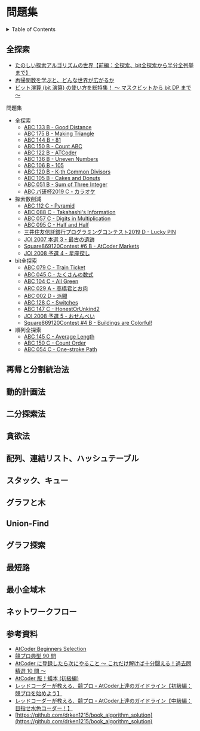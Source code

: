 # 問題集

<!-- START doctoc generated TOC please keep comment here to allow auto update -->
<!-- DON'T EDIT THIS SECTION, INSTEAD RE-RUN doctoc TO UPDATE -->
<details>
<summary>Table of Contents</summary>

- [全探索](#%E5%85%A8%E6%8E%A2%E7%B4%A2)
- [再帰と分割統治法](#%E5%86%8D%E5%B8%B0%E3%81%A8%E5%88%86%E5%89%B2%E7%B5%B1%E6%B2%BB%E6%B3%95)
- [動的計画法](#%E5%8B%95%E7%9A%84%E8%A8%88%E7%94%BB%E6%B3%95)
- [二分探索法](#%E4%BA%8C%E5%88%86%E6%8E%A2%E7%B4%A2%E6%B3%95)
- [貪欲法](#%E8%B2%AA%E6%AC%B2%E6%B3%95)
- [配列、連結リスト、ハッシュテーブル](#%E9%85%8D%E5%88%97%E9%80%A3%E7%B5%90%E3%83%AA%E3%82%B9%E3%83%88%E3%83%8F%E3%83%83%E3%82%B7%E3%83%A5%E3%83%86%E3%83%BC%E3%83%96%E3%83%AB)
- [スタック、キュー](#%E3%82%B9%E3%82%BF%E3%83%83%E3%82%AF%E3%82%AD%E3%83%A5%E3%83%BC)
- [グラフと木](#%E3%82%B0%E3%83%A9%E3%83%95%E3%81%A8%E6%9C%A8)
- [Union-Find](#union-find)
- [グラフ探索](#%E3%82%B0%E3%83%A9%E3%83%95%E6%8E%A2%E7%B4%A2)
- [最短路](#%E6%9C%80%E7%9F%AD%E8%B7%AF)
- [最小全域木](#%E6%9C%80%E5%B0%8F%E5%85%A8%E5%9F%9F%E6%9C%A8)
- [ネットワークフロー](#%E3%83%8D%E3%83%83%E3%83%88%E3%83%AF%E3%83%BC%E3%82%AF%E3%83%95%E3%83%AD%E3%83%BC)
- [参考資料](#%E5%8F%82%E8%80%83%E8%B3%87%E6%96%99)

</details>
<!-- END doctoc generated TOC please keep comment here to allow auto update -->

## 全探索

- [たのしい探索アルゴリズムの世界【前編：全探索、bit全探索から半分全列挙まで】](https://qiita.com/e869120/items/25cb52ba47be0fd418d6#2-%E3%81%99%E3%81%B9%E3%81%A6%E3%81%AE%E5%9F%BA%E6%9C%AC%E5%85%A8%E6%8E%A2%E7%B4%A2)
- [再帰関数を学ぶと、どんな世界が広がるか](https://qiita.com/drken/items/23a4f604fa3f505dd5ad)
- [ビット演算 (bit 演算) の使い方を総特集！ 〜 マスクビットから bit DP まで 〜](https://qiita.com/drken/items/7c6ff2aa4d8fce1c9361#6-bit-%E5%85%A8%E6%8E%A2%E7%B4%A2)

問題集

- 全探索
  - [ABC 133 B - Good Distance](https://atcoder.jp/contests/abc133/tasks/abc133_b)
  - [ABC 175 B - Making Triangle](https://atcoder.jp/contests/abc175/tasks/abc175_b)
  - [ABC 144 B - 81](https://atcoder.jp/contests/abc144/tasks/abc144_b)
  - [ABC 150 B - Count ABC](https://atcoder.jp/contests/abc150/tasks/abc150_b)
  - [ABC 122 B - ATCoder](https://atcoder.jp/contests/abc122/tasks/abc122_b)
  - [ABC 136 B - Uneven Numbers](https://atcoder.jp/contests/abc136/tasks/abc136_b)
  - [ABC 106 B - 105](https://atcoder.jp/contests/abc106/tasks/abc106_b)
  - [ABC 120 B - K-th Common Divisors](https://atcoder.jp/contests/abc120/tasks/abc120_b)
  - [ABC 105 B - Cakes and Donuts](https://atcoder.jp/contests/abc105/tasks/abc105_b)
  - [ABC 051 B - Sum of Three Integer](https://atcoder.jp/contests/abc051/tasks/abc051_b)
  - [ABC パ研杯2019 C - カラオケ](https://atcoder.jp/contests/pakencamp-2019-day3/tasks/pakencamp_2019_day3_c)
- 探索数削減
  - [ABC 112 C - Pyramid](https://atcoder.jp/contests/abc112/tasks/abc112_c)
  - [ABC 088 C - Takahashi's Information](https://atcoder.jp/contests/abc088/tasks/abc088_c)
  - [ABC 057 C - Digits in Multiplication](https://atcoder.jp/contests/abc057/tasks/abc057_c)
  - [ABC 095 C - Half and Half](https://atcoder.jp/contests/abc095/tasks/arc096_a)
  - [三井住友信託銀行プログラミングコンテスト2019 D - Lucky PIN](https://atcoder.jp/contests/sumitrust2019/tasks/sumitb2019_d)
  - [JOI 2007 本選 3 - 最古の遺跡](https://atcoder.jp/contes[ts/joi2007ho/tasks/joi2007ho_c)
  - [Square869120Contest #6 B - AtCoder Markets](https://atcoder.jp/contests/s8pc-6/tasks/s8pc_6_b)
  - [JOI 2008 予選 4 - 星座探し](https://atcoder.jp/contests/joi2008yo/tasks/joi2008yo_d)
- bit全探索
  - [ABC 079 C - Train Ticket](https://atcoder.jp/contests/abc079/tasks/abc079_c)
  - [ABC 045 C - たくさんの数式](https://atcoder.jp/contests/arc061/tasks/arc061_a)
  - [ABC 104 C - All Green](https://atcoder.jp/contests/abc104/tasks/abc104_c)
  - [ARC 029 A - 高橋君とお肉](https://atcoder.jp/contests/arc029/tasks/arc029_1)
  - [ABC 002 D - 派閥](https://atcoder.jp/contests/abc002/tasks/abc002_4)
  - [ABC 128 C - Switches](https://atcoder.jp/contests/abc128/tasks/abc128_c)
  - [ABC 147 C - HonestOrUnkind2](https://atcoder.jp/contests/abc147/tasks/abc147_c)
  - [JOI 2008 予選 5 - おせんべい](https://atcoder.jp/contests/joi2008yo/tasks/joi2008yo_e)
  - [Square869120Contest #4 B - Buildings are Colorful!](https://atcoder.jp/contests/s8pc-4/tasks/s8pc_4_b)
- 順列全探索
  - [ABC 145 C - Average Length](https://atcoder.jp/contests/abc145/tasks/abc145_c)
  - [ABC 150 C - Count Order](https://atcoder.jp/contests/abc150/tasks/abc150_c)
  - [ABC 054 C - One-stroke Path](https://atcoder.jp/contests/abc054/tasks/abc054_c)

## 再帰と分割統治法

## 動的計画法

## 二分探索法

## 貪欲法

## 配列、連結リスト、ハッシュテーブル

## スタック、キュー

## グラフと木

## Union-Find

## グラフ探索

## 最短路

## 最小全域木

## ネットワークフロー

## 参考資料

- [AtCoder Beginners Selection](https://atcoder.jp/contests/abs)
- [競プロ典型 90 問](https://atcoder.jp/contests/typical90)
- [AtCoder に登録したら次にやること ～ これだけ解けば十分闘える！過去問精選 10 問 ～](https://qiita.com/drken/items/fd4e5e3630d0f5859067)
- [AtCoder 版！蟻本 (初級編)](https://qiita.com/drken/items/e77685614f3c6bf86f44)
- [レッドコーダーが教える、競プロ・AtCoder上達のガイドライン【初級編：競プロを始めよう】](https://qiita.com/e869120/items/f1c6f98364d1443148b3#1-6-%E8%8C%B6%E8%89%B2%E3%82%B3%E3%83%BC%E3%83%80%E3%83%BC%E3%81%AB%E3%81%AA%E3%82%8B%E3%81%9F%E3%82%81%E3%81%AE%E3%82%AC%E3%82%A4%E3%83%89%E3%83%A9%E3%82%A4%E3%83%B3)
- [レッドコーダーが教える、競プロ・AtCoder上達のガイドライン【中級編：目指せ水色コーダー！】](https://qiita.com/e869120/items/eb50fdaece12be418faa#2-2-%E6%B0%B4%E8%89%B2%E3%82%B3%E3%83%BC%E3%83%80%E3%83%BC%E3%81%AB%E3%81%AA%E3%82%8B%E3%81%9F%E3%82%81%E3%81%AE%E3%82%AC%E3%82%A4%E3%83%89%E3%83%A9%E3%82%A4%E3%83%B3)
- [https://github.com/drken1215/book_algorithm_solution](https://github.com/drken1215/book_algorithm_solution)
